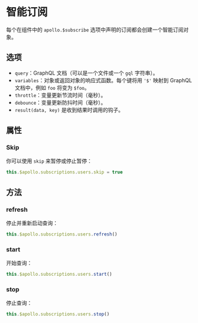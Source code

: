 # 智能订阅

每个在组件中的 `apollo.$subscribe` 选项中声明的订阅都会创建一个智能订阅对象。

## 选项

- `query`：GraphQL 文档（可以是一个文件或一个 `gql` 字符串）。
- `variables`：对象或返回对象的响应式函数。每个键将用 `'$'` 映射到 GraphQL 文档中，例如 `foo` 将变为 `$foo`。
- `throttle`：变量更新节流时间（毫秒）。
- `debounce`：变量更新防抖时间（毫秒）。
- `result(data, key)` 是收到结果时调用的钩子。

## 属性

### Skip

你可以使用 `skip` 来暂停或停止暂停：

```js
this.$apollo.subscriptions.users.skip = true
```

## 方法

### refresh

停止并重新启动查询：

```js
this.$apollo.subscriptions.users.refresh()
```

### start

开始查询：

```js
this.$apollo.subscriptions.users.start()
```

### stop

停止查询：

```js
this.$apollo.subscriptions.users.stop()
```
